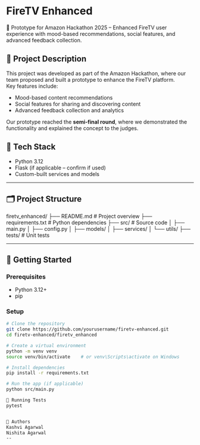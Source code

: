 # FireTV Enhanced

🚀 Prototype for Amazon Hackathon 2025 – Enhanced FireTV user experience with mood-based recommendations, social features, and advanced feedback collection.

## 📜 Project Description

This project was developed as part of the Amazon Hackathon, where our team proposed and built a prototype to enhance the FireTV platform.  
Key features include:
- Mood-based content recommendations
- Social features for sharing and discovering content
- Advanced feedback collection and analytics

Our prototype reached the **semi-final round**, where we demonstrated the functionality and explained the concept to the judges.


## 🧰 Tech Stack
- Python 3.12
- Flask (if applicable – confirm if used)
- Custom-built services and models

---

## 🗂️ Project Structure
firetv_enhanced/
├── README.md # Project overview
├── requirements.txt # Python dependencies
├── src/ # Source code
│ ├── main.py
│ ├── config.py
│ ├── models/
│ ├── services/
│ └── utils/
├── tests/ # Unit tests


---

## 🚀 Getting Started

### Prerequisites
- Python 3.12+
- pip

### Setup

```bash
# Clone the repository
git clone https://github.com/yourusername/firetv-enhanced.git
cd firetv-enhanced/firetv_enhanced

# Create a virtual environment
python -m venv venv
source venv/bin/activate    # or venv\Scripts\activate on Windows

# Install dependencies
pip install -r requirements.txt

# Run the app (if applicable)
python src/main.py

🧪 Running Tests
pytest


👥 Authors
Kashvi Agarwal
Nishita Agarwal
--

